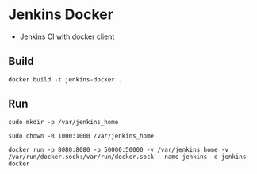 # Jenkins Docker

* Jenkins CI with docker client

## Build

`docker build -t jenkins-docker .`

## Run 

`sudo mkdir -p /var/jenkins_home`

`sudo chown -R 1000:1000 /var/jenkins_home`

`docker run -p 8080:8080 -p 50000:50000 -v /var/jenkins_home -v /var/run/docker.sock:/var/run/docker.sock --name jenkins -d jenkins-docker`